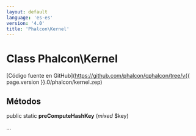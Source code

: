 ```yaml
---
layout: default
language: 'es-es'
version: '4.0'
title: 'Phalcon\Kernel'
---
```


# Class **Phalcon\Kernel**

[Código fuente en GitHub](https://github.com/phalcon/cphalcon/tree/v{{ page.version }}.0/phalcon/kernel.zep)

## Métodos

public static **preComputeHashKey** (*mixed* $key)

...